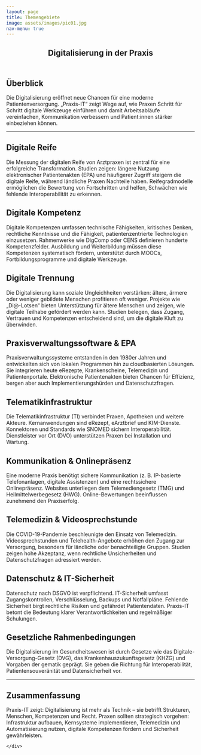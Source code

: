 ```yaml
---
layout: page
title: Themengebiete
image: assets/images/pic01.jpg
nav-menu: true
---
```


<!-- Main -->
<div id="main" class="alt">
<section id="one">
	<div class="inner">
		<header class="major">
			<h1>Digitalisierung in der Praxis</h1>
		</header>

<!-- Content -->
<h2 id="content">Überblick</h2>
<p>Die Digitalisierung eröffnet neue Chancen für eine moderne Patientenversorgung. „Praxis-IT“ zeigt Wege auf, wie Praxen Schritt für Schritt digitale Werkzeuge einführen und damit Arbeitsabläufe vereinfachen, Kommunikation verbessern und Patient:innen stärker einbeziehen können.</p>

<hr class="major" />

<h2>Digitale Reife</h2>
<p>Die Messung der digitalen Reife von Arztpraxen ist zentral für eine erfolgreiche Transformation. Studien zeigen: längere Nutzung elektronischer Patientenakten (EPA) und häufigerer Zugriff steigern die digitale Reife, während ländliche Praxen Nachteile haben. Reifegradmodelle ermöglichen die Bewertung von Fortschritten und helfen, Schwächen wie fehlende Interoperabilität zu erkennen.</p>

<h2>Digitale Kompetenz</h2>
<p>Digitale Kompetenzen umfassen technische Fähigkeiten, kritisches Denken, rechtliche Kenntnisse und die Fähigkeit, patientenzentrierte Technologien einzusetzen. Rahmenwerke wie DigComp oder CENS definieren hunderte Kompetenzfelder. Ausbildung und Weiterbildung müssen diese Kompetenzen systematisch fördern, unterstützt durch MOOCs, Fortbildungsprogramme und digitale Werkzeuge.</p>

<h2>Digitale Trennung</h2>
<p>Die Digitalisierung kann soziale Ungleichheiten verstärken: ältere, ärmere oder weniger gebildete Menschen profitieren oft weniger. Projekte wie „Di@-Lotsen“ bieten Unterstützung für ältere Menschen und zeigen, wie digitale Teilhabe gefördert werden kann. Studien belegen, dass Zugang, Vertrauen und Kompetenzen entscheidend sind, um die digitale Kluft zu überwinden.</p>

<h2>Praxisverwaltungssoftware & EPA</h2>
<p>Praxisverwaltungssysteme entstanden in den 1980er Jahren und entwickelten sich von lokalen Programmen hin zu cloudbasierten Lösungen. Sie integrieren heute eRezepte, Krankenscheine, Telemedizin und Patientenportale. Elektronische Patientenakten bieten Chancen für Effizienz, bergen aber auch Implementierungshürden und Datenschutzfragen.</p>

<h2>Telematikinfrastruktur</h2>
<p>Die Telematikinfrastruktur (TI) verbindet Praxen, Apotheken und weitere Akteure. Kernanwendungen sind eRezept, eArztbrief und KIM-Dienste. Konnektoren und Standards wie SNOMED sichern Interoperabilität. Dienstleister vor Ort (DVO) unterstützen Praxen bei Installation und Wartung.</p>

<h2>Kommunikation & Onlinepräsenz</h2>
<p>Eine moderne Praxis benötigt sichere Kommunikation (z. B. IP-basierte Telefonanlagen, digitale Assistenzen) und eine rechtssichere Onlinepräsenz. Websites unterliegen dem Telemediengesetz (TMG) und Heilmittelwerbegesetz (HWG). Online-Bewertungen beeinflussen zunehmend den Praxiserfolg.</p>

<h2>Telemedizin & Videosprechstunde</h2>
<p>Die COVID-19-Pandemie beschleunigte den Einsatz von Telemedizin. Videosprechstunden und Telehealth-Angebote erhöhen den Zugang zur Versorgung, besonders für ländliche oder benachteiligte Gruppen. Studien zeigen hohe Akzeptanz, wenn rechtliche Unsicherheiten und Datenschutzfragen adressiert werden.</p>

<h2>Datenschutz & IT-Sicherheit</h2>
<p>Datenschutz nach DSGVO ist verpflichtend. IT-Sicherheit umfasst Zugangskontrollen, Verschlüsselung, Backups und Notfallpläne. Fehlende Sicherheit birgt rechtliche Risiken und gefährdet Patientendaten. Praxis-IT betont die Bedeutung klarer Verantwortlichkeiten und regelmäßiger Schulungen.</p>

<h2>Gesetzliche Rahmenbedingungen</h2>
<p>Die Digitalisierung im Gesundheitswesen ist durch Gesetze wie das Digitale-Versorgung-Gesetz (DVG), das Krankenhauszukunftsgesetz (KHZG) und Vorgaben der gematik geprägt. Sie geben die Richtung für Interoperabilität, Patientensouveränität und Datensicherheit vor.</p>

<hr class="major" />

<h2>Zusammenfassung</h2>
<p>Praxis-IT zeigt: Digitalisierung ist mehr als Technik – sie betrifft Strukturen, Menschen, Kompetenzen und Recht. Praxen sollten strategisch vorgehen: Infrastruktur aufbauen, Kernsysteme implementieren, Telemedizin und Automatisierung nutzen, digitale Kompetenzen fördern und Sicherheit gewährleisten.</p>

	</div>
</section>
</div>
